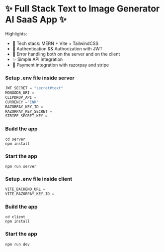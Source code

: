 # ✨ Full Stack Text to Image Generator AI SaaS App ✨

Highlights:

- 🌟 Tech stack: MERN + Vite + TailwindCSS 
- 🎃 Authentication && Authorization with JWT
- 🐞 Error handling both on the server and on the client
- ✨ Simple API integration
- 🌟 Payment integration with razorpay and stripe

### Setup .env file inside server

```js
JWT_SECRET = "secret#text"
MONGODB_URI =
CLIPDROP_API = 
CURRENCY ='INR'
RAZORPAY_KEY_ID = 
RAZORPAY_KEY_SECRET = 
STRIPE_SECRET_KEY = 
```

### Build the app

```shell
cd server
npm install
```

### Start the app

```shell
npm run server
```

### Setup .env file inside client

```js
VITE_BACKEND_URL = 
VITE_RAZORPAY_KEY_ID = 
```

### Build the app

```shell
cd client
npm install
```

### Start the app

```shell
npm run dev
```
